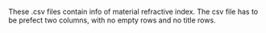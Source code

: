 These .csv files contain info of material refractive index. The csv file has to be prefect two columns, with no empty rows and no title rows. 
